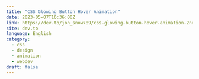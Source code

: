 ```yaml
---
title: "CSS Glowing Button Hover Animation"
date: 2023-05-07T16:36:00Z
link: https://dev.to/jon_snow789/css-glowing-button-hover-animation-2nep?utm_medium=RSS&utm_source=news.12bit.vn
site: dev.to
language: English
category:
  - css
  - design
  - animation
  - webdev
draft: false
---
```

